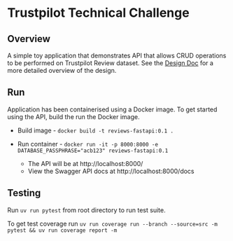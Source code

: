 # Trustpilot Technical Challenge

## Overview

A simple toy application that demonstrates API that allows CRUD operations to be performed on Trustpilot Review dataset. See the [Design Doc](./docs/design-doc.md) for a more detailed overview of the design.

## Run

Application has been containerised using a Docker image. To get started using the API, build the run the Docker image.

- Build image - `docker build -t reviews-fastapi:0.1 .`

- Run container - `docker run -it -p 8000:8000 -e DATABASE_PASSPHRASE="acb123" reviews-fastapi:0.1`
  <!-- - To persist the database run - `docker run -it -v ./volume/reviews.db:/app/reviews.db -p 8000:8000 nlm` -->
  - The API will be at http://localhost:8000/
  - View the Swagger API docs at http://localhost:8000/docs

## Testing

Run `uv run pytest` from root directory to run test suite.

To get test coverage run `uv run coverage run --branch --source=src -m pytest && uv run coverage report -m`
